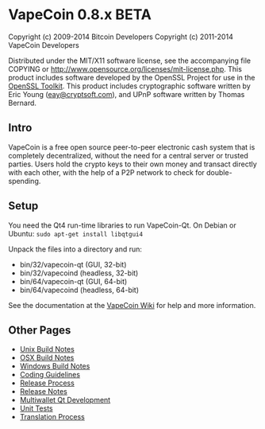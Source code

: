VapeCoin 0.8.x BETA
====================

Copyright (c) 2009-2014 Bitcoin Developers
Copyright (c) 2011-2014 VapeCoin Developers

Distributed under the MIT/X11 software license, see the accompanying
file COPYING or http://www.opensource.org/licenses/mit-license.php.
This product includes software developed by the OpenSSL Project for use in the [OpenSSL Toolkit](http://www.openssl.org/). This product includes
cryptographic software written by Eric Young ([eay@cryptsoft.com](mailto:eay@cryptsoft.com)), and UPnP software written by Thomas Bernard.


Intro
---------------------
VapeCoin is a free open source peer-to-peer electronic cash system that is
completely decentralized, without the need for a central server or trusted
parties.  Users hold the crypto keys to their own money and transact directly
with each other, with the help of a P2P network to check for double-spending.


Setup
---------------------
You need the Qt4 run-time libraries to run VapeCoin-Qt. On Debian or Ubuntu:
	`sudo apt-get install libqtgui4`

Unpack the files into a directory and run:

- bin/32/vapecoin-qt (GUI, 32-bit)
- bin/32/vapecoind (headless, 32-bit)
- bin/64/vapecoin-qt (GUI, 64-bit)
- bin/64/vapecoind (headless, 64-bit)

See the documentation at the [VapeCoin Wiki](http://vapecoin.info)
for help and more information.


Other Pages
---------------------
- [Unix Build Notes](build-unix.md)
- [OSX Build Notes](build-osx.md)
- [Windows Build Notes](build-msw.md)
- [Coding Guidelines](coding.md)
- [Release Process](release-process.md)
- [Release Notes](release-notes.md)
- [Multiwallet Qt Development](multiwallet-qt.md)
- [Unit Tests](unit-tests.md)
- [Translation Process](translation_process.md)
